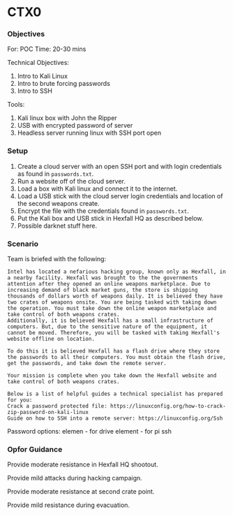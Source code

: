 # CTX0

### Objectives

For: POC
Time: 20-30 mins

Technical Objectives:
1. Intro to Kali Linux
2. Intro to brute forcing passwords
3. Intro to SSH

Tools:
1. Kali linux box with John the Ripper
2. USB with encrypted password of server
3. Headless server running linux with SSH port open

### Setup

1. Create a cloud server with an open SSH port and with login credentials as found in `passwords.txt`.
2. Run a website off of the cloud server.
3. Load a box with Kali linux and connect it to the internet.
4. Load a USB stick with the cloud server login credentials and location of the second weapons create.
5. Encrypt the file with the credentials found in `passwords.txt`.
6. Put the Kali box and USB stick in Hexfall HQ as described below.
7. Possible darknet stuff here.

### Scenario

Team is briefed with the following:

    Intel has located a nefarious hacking group, known only as Hexfall, in a nearby facility. Hexfall was brought to the the governments attention after they opened an online weapons marketplace. Due to increasing demand of black market guns, the store is shipping thousands of dollars worth of weapons daily. It is believed they have two crates of weapons onsite. You are being tasked with taking down the operation. You must take down the online weapon marketplace and take control of both weapons crates.
    Additionally, it is believed Hexfall has a small infrastructure of computers. But, due to the sensitive nature of the equipment, it cannot be moved. Therefore, you will be tasked with taking Hexfall's website offline on location.

    To do this it is believed Hexfall has a flash drive where they store the passwords to all their computers. You must obtain the flash drive, get the passwords, and take down the remote server.

    Your mission is complete when you take down the Hexfall website and take control of both weapons crates.

    Below is a list of helpful guides a technical specialist has prepared for you:
    Crack a password protected file: https://linuxconfig.org/how-to-crack-zip-password-on-kali-linux
    Guide on how to SSH into a remote server: https://linuxconfig.org/Ssh
    
Password options:
elemen - for drive
element - for pi ssh

### Opfor Guidance

Provide moderate resistance in Hexfall HQ shootout.

Provide mild attacks during hacking campaign.

Provide moderate resistance at second crate point.

Provide mild resistance during evacuation.
